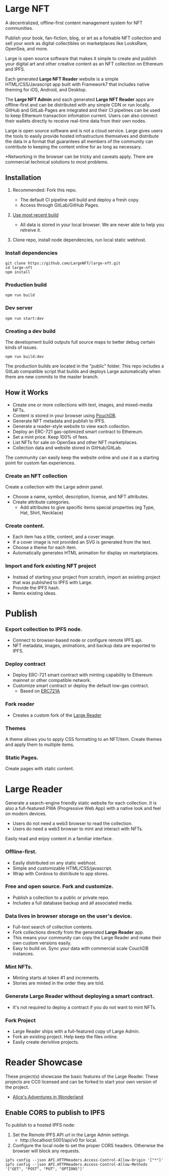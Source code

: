 
# Large NFT
A decentralized, offline-first content management system for NFT communities.

Publish your book, fan-fiction, blog, or art as a forkable NFT collection and sell your work as digital collectibles on marketplaces like LooksRare, OpenSea, and more.

Large is open source software that makes it simple to create and publish your digital art and other creative content as an NFT collection on Ethereum and IPFS.  

Each generated **Large NFT Reader** website is a simple HTML/CSS/Javascript app built with Framework7 that includes native theming for iOS, Android, and Desktop.

The **Large NFT Admin** and each generated **Large NFT Reader** apps are offline-first and can be distributed with any simple CDN or run locally. GitHub and GitLab Pages are integrated and their CI pipelines can be used to keep Ethereum transaction infomation current. Users can also connect their wallets directly to receive real-time data from their own nodes.  

Large is open source software and is not a cloud service. Large gives users the tools to easily provide hosted infrastructure themselves and distribute the data in a format that guarantees all members of the community can contribute to keeping the content online for as long as necessary. 

*Networking in the browser can be tricky and caveats apply. There are commercial technical solutions to most problems.  

## Installation 
1. Recommended: Fork this repo. 
    * The default CI pipeline will build and deploy a fresh copy.
    * Access through GitLab/GitHub Pages.

2. [Use most recent build](https://american-space-software.gitlab.io/large/)
    * All data is stored in your local browser. We are never able to help you retreive it.

3. Clone repo, install node dependencies, run local static webhost.


### Install dependencies
```console
git clone https://github.com/LargeNFT/large-nft.git
cd large-nft
npm install
```

### Production build
```console
npm run build
```

### Dev server
```console
npm run start:dev
```

### Creating a dev build

The development build outputs full source maps to better debug certain kinds of issues.

```console
npm run build:dev
```

The production builds are located in the "public" folder. This repo includes a GitLab compatible script that builds and deploys Large automatically when there are new commits to the master branch. 


## How it Works
* Create one or more collections with text, images, and mixed-media NFTs.
* Content is stored in your browser using [PouchDB](https://pouchdb.com).
* Generate NFT metadata and publish to IPFS.
* Generate a reader-style website to view each collection.
* Deploy an ERC-721 gas-optimized smart contract to Ethereum.
* Set a mint price. Keep 100% of fees. 
* List NFTs for sale on OpenSea and other NFT marketplaces. 
* Collection data and website stored in GitHub/GitLab.

The community can easily keep the website online and use it as a starting point for custom fan experiences.

### Create an NFT collection
Create a collection with the Large admin panel. 

* Choose a name, symbol, description, license, and NFT attributes.
* Create attribute categories.
    * Add attributes to give specific items special properties (eg Type, Hat, Shirt, Necklace)

### Create content. 
* Each item has a title, content, and a cover image.
* If a cover image is not provided an SVG is generated from the text.
* Choose a theme for each item.
* Automatically generates HTML animation for display on marketplaces.

### Import and fork existing NFT project
* Instead of starting your project from scratch, import an existing project that was published to IPFS with Large.
* Provide the IPFS hash.
* Remix existing ideas.


# Publish

### Export collection to IPFS node.
* Connect to browser-based node or configure remote IPFS api.
* NFT metadata, images, animations, and backup data are exported to IPFS.

### Deploy contract
* Deploy ERC-721 smart contract with minting capability to Ethereum mainnet or other compatible network.
* Customize smart contract or deploy the default low-gas contract.
    * Based on [ERC721A](https://github.com/chiru-labs/ERC721A)

### Fork reader
* Creates a custom fork of the [Large Reader](https://gitlab.com/ptoner/large-reader)

### Themes
A theme allows you to apply CSS formatting to an NFT/item. Create themes and apply them to multiple items. 

### Static Pages.
Create pages with static content.

# Large Reader 
Generate a search-engine friendly static website for each collection. It is also a full-featured PWA (Progressive Web App) with a native look and feel on modern devices.

* Users do not need a web3 browser to read the collection.
* Users do need a web3 browser to mint and interact with NFTs.

Easily read and enjoy content in a familiar interface.

### Offline-first.
* Easily distributed on any static webhost. 
* Simple and customizable HTML/CSS/javascript.
* Wrap with Cordova to distribute to app stores.

### Free and open source. Fork and customize.
* Publish a collection to a public or private repo.
* Includes a full database backup and all associated media. 

### Data lives in browser storage on the user's device.
* Full-text search of collection contents.
* Fork collections directly from the generated **Large Reader** app. 
* This means your community can copy the Large Reader and make their own custom versions easily.
* Easy to build on. Sync your data with commercial scale CouchDB instances. 

### Mint NFTs.
* Minting starts at token #1 and increments.
* Stories are minted in the order they are told.

### Generate Large Reader without deploying a smart contract.
* It's not required to deploy a contract if you do not want to mint NFTs.

### Fork Project
* Large Reader ships with a full-featured copy of Large Admin.
* Fork an existing project. Help keep the files online.
* Easily create derivitive projects.


# Reader Showcase
These project(s) showcase the basic features of the Large Reader. These projects are CC0 licensed and can be forked to start your own version of the project.
* [Alice's Adventures in Wonderland](https://readalice.com)




## Enable CORS to publish to IPFS
To publish to a hosted IPFS node:

1. Set the Remote IPFS API url in the Large Admin settings.
    * http://localhost:5001/api/v0 for local.
2. Configure the local node to set the proper CORS headers. Otherwise the browser will block any requests.

```console
ipfs config --json API.HTTPHeaders.Access-Control-Allow-Origin '["*"]'
ipfs config --json API.HTTPHeaders.Access-Control-Allow-Methods '["GET", "POST", "PUT", "OPTIONS"]'
```